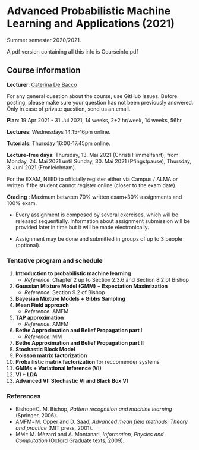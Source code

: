 # Advanced Probabilistic Machine Learning and Applications (2021)

  Summer semester 2020/2021.
  
  A pdf version containing all this info is Courseinfo.pdf

## Course information

**Lecturer**:  [Caterina De Bacco](https://www.cdebacco.com/)

For any general question about the course, use GitHub issues. Before posting, please make sure your question has not been previously answered. Only in case of private question, send us an email. 

**Plan**:  19 Apr 2021 - 31 Jul 2021, 14 weeks, 2+2 hr/week, 14 weeks, 56hr

**Lectures**:  Wednesdays 14:15-16pm online.   

**Tutorials**: Thursday 16:00-17.45pm  online. 

**Lecture-free days**: Thursday, 13. Mai 2021 (Christi Himmelfahrt), from Monday, 24. Mai 2021 until Sunday, 30. Mai 2021 (Pfingstpause), Thursday, 3. Juni 2021 (Fronleichnam).  


For the EXAM, NEED to officially register  either via Campus / ALMA or written if the student cannot register online (closer to the exam date).  

**Grading** : Maximum between 70\% written exam+30\% assignments and 100\% exam.   

* Every assignment is composed by several exercises, which will be released sequentially. Information about assignment submission will be provided later in time but it will be made electronically. 

* Assignment may be done and submitted in groups of up to 3 people (optional). 

### Tentative program and schedule

 1.  **Introduction to probabilistic machine learning** 
     * _Reference_: Chapter 2 up to Section 2.3.6 and Section 8.2 of Bishop	
2.  **Gaussian Mixture Model (GMM) + Expectation Maximization** 
    * _Reference_: Section 9.2 of Bishop 
3.  **Bayesian Mixture Models + Gibbs Sampling** 
4.  **Mean Field approach** 
    * _Reference_: AMFM
5.  **TAP approximation** 
    * _Reference_: AMFM
6.  **Bethe Approximation and Belief Propagation part I** 
    * _Reference_: MM  
7. **Bethe Approximation and Belief Propagation part II** 
8. **Stochastic Block Model**  
9. **Poisson matrix factorization**
10. **Probailistic matrix factorization** for reccomender systems
11. **GMMs + Variational Inference (VI)** 
13. **VI + LDA** 
14. **Advanced VI: Stochastic VI and Black Box VI** 
    

### References

* Bishop=C. M. Bishop, _Pattern recognition and machine learning_ (Springer, 2006).
* AMFM=M. Opper and D. Saad, _Advanced mean field methods: Theory and practice_ (MIT press, 2001).
* MM= M. Mèzard and A. Montanari, _Information, Physics and Computation_ (Oxford Graduate texts, 2009).
